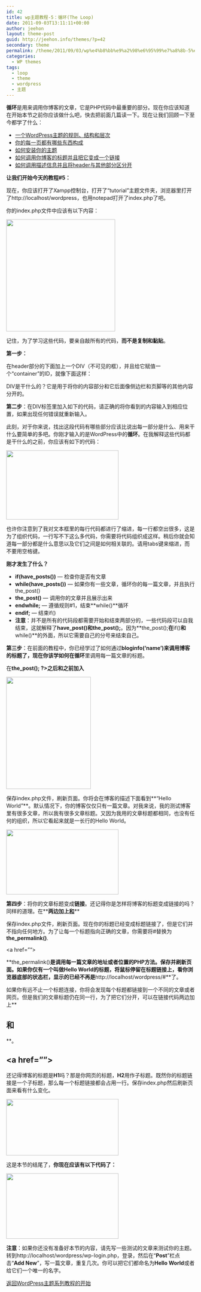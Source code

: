 ```yaml
---
id: 42
title: wp主题教程-5：循环(The Loop)
date: 2011-09-03T13:11:11+00:00
author: jeehon
layout: theme-post
guid: http://jeehon.info/themes/?p=42
secondary: theme
permalink: /theme/2011/09/03/wp%e4%b8%bb%e9%a2%98%e6%95%99%e7%a8%8b-5%ef%bc%9a%e5%be%aa%e7%8e%afthe-loop/
categories:
  - WP themes
tags:
  - loop
  - theme
  - wordpress
  - 主题
---
```

**循环**是用来调用你博客的文章，它是PHP代码中最重要的部分。现在你应该知道在开始本节之前你应该做什么吧，快去把前面几篇读一下。现在让我们回顾一下至今都学了什么：

  * [一个WordPress主题的规则、结构和层次](http://jeehon.info/themes/2011/09/03/wp%E4%B8%BB%E9%A2%98%E6%95%99%E7%A8%8B1%EF%BC%9A%E5%BC%95%E8%A8%80intro/)
  * [你的每一页都有哪些东西构成](http://jeehon.info/themes/2011/09/03/wp%E4%B8%BB%E9%A2%98%E6%95%99%E7%A8%8B-2%EF%BC%9A%E6%A8%A1%E6%9D%BF%E6%96%87%E4%BB%B6%E5%92%8C%E6%A8%A1%E6%9D%BFtemplate-files-and-templates/)
  * [如何安装你的主题](http://jeehon.info/themes/2011/09/03/wp%E4%B8%BB%E9%A2%98%E6%95%99%E7%A8%8B-3%EF%BC%9A%E5%BC%80%E5%A7%8Bindex-phpstarting-index-php/)
  * [如何调用你博客的标题并且把它变成一个链接](http://jeehon.info/themes/2011/09/03/wp%E4%B8%BB%E9%A2%98%E6%95%99%E7%A8%8B-4%EF%BC%9Aheader%E6%A8%A1%E6%9D%BFheader-template/)
  * [如何调用描述信息并且将header与其他部分区分开](http://jeehon.info/themes/2011/09/03/wp%E4%B8%BB%E9%A2%98%E6%95%99%E7%A8%8B-4b%EF%BC%9Aheader%E6%A8%A1%E6%9D%BF%E7%BB%ADheader-template-continues/)

**让我们开始今天的教程#5：**

现在，你应该打开了Xampp控制台，打开了“tutorial”主题文件夹，浏览器里打开了http://localhost/wordpress，也用notepad打开了index.php了吧。

你的index.php文件中应该有以下内容：
  
[<img src="http://jeehon.info/log/files/2011/08/indexphp-291x300.gif" alt="" title="indexphp" width="291" height="300" class="aligncenter size-medium wp-image-730" />](http://jeehon.info/log/files/2011/08/indexphp.gif)
  
记住，为了学习这些代码，要亲自敲所有的代码，**而不是复制和黏贴**。

**第一步：**

在header部分的下面加上一个DIV（不可见的框），并且给它赋值一个“container”的ID，就像下面这样：

**<div id=”container”>**

**</div>**

DIV是干什么的？它是用于将你的内容部分和它后面像侧边栏和页脚等的其他内容分开的。

**第二步**：在DIV标签里加入如下的代码，请正确的将你看到的内容输入到相应位置，如果出现任何错误就重新输入。

**<?php if(have\_posts()) : ?><?php while(have\_posts()) : the_post(); ?>**
  
<span style="margin-left:2em;"><strong><?php endwhile; ?></strong></span>
  
<span style="margin-left:2em;"><strong><?php endif; ?></strong></span>

此刻，对于你来说，找出这段代码有哪些部分应该比说出每一部分是什么、用来干什么要简单的多吧。你刚才输入的是WordPress中的**循环**。在我解释这些代码都是干什么的之前，你应该有如下的代码：
  
[<img src="http://jeehon.info/log/files/2011/08/the-loop-300x185.gif" alt="" title="the-loop" width="300" height="185" class="aligncenter size-medium wp-image-731" />](http://jeehon.info/log/files/2011/08/the-loop.gif)

也许你注意到了我对文本框里的每行代码都进行了缩进，每一行都空出很多，这是为了组织代码，一行写不下这么多代码，你需要将代码组织成这样。稍后你就会知道每一部分都是什么意思以及它们之间是如何相关联的。请用tabs键来缩进，而不要用空格键。

**刚才发生了什么？**

  * **if(have_posts())** &#8212; 检查你是否有文章
  * **while(have_posts())** &#8212; 如果你有一些文章，循环你的每一篇文章，并且执行the_post()
  * **the_post()** &#8212; 调用你的文章并且展示出来
  * **endwhile;** &#8212; 遵循规则#1，结束**while()**循环
  * **endif;** &#8212; 结束if()
  * **注意**：并不是所有的代码段都需要开始和结束两部分的，一些代码段可以自我结束，这就解释了**have_post()**和**the_post();**。因为**the_post();**在**if()**和**while()**的外面，所以它需要自己的分号来结束自己。

**第三步**：在前面的教程中，你已经学过了如何通过**bloginfo(‘name’)**来调用博客的标题了，现在你该学如何在**循环**里调用每一篇文章的标题。

在**the_post(); ?>**之后和**<?php endwhile; ?>**之前加入**<?php the_title(); ?>**
  
[<img src="http://jeehon.info/log/files/2011/08/the-title-226x300.gif" alt="" title="the-title" width="226" height="300" class="aligncenter size-medium wp-image-732" />](http://jeehon.info/log/files/2011/08/the-title.gif)

保存index.php文件，刷新页面。你将会在博客的描述下面看到**“Hello World”**。默认情况下，你的博客仅仅只有一篇文章。对我来说，我的测试博客里有很多文章，所以我有很多文章标题。又因为我用的文章标题都相同，也没有任何的组织，所以它看起来就是一长行的Hello World。
  
[<img src="http://jeehon.info/log/files/2011/08/hello-world-300x174.gif" alt="" title="hello-world" width="300" height="174" class="aligncenter size-medium wp-image-733" />](http://jeehon.info/log/files/2011/08/hello-world.gif)

**第四步**：将你的文章标题变成**链接**。还记得你是怎样将博客的标题变成链接的吗？同样的道理。在**<?php the_title(); ?>**两边加上**<a href=”#”>**和**</a>**

保存index.php文件，刷新页面。现在你的标题已经变成标题链接了，但是它们并不指向任何地方。为了让每一个标题指向正确的文章，你需要将#替换为**the_permalink()**.

<a href=”**<?php the_permalink(); ?>**“><?php the_title(); ?></a>

**the_permalink()**是调用每一篇文章的地址或者位置的PHP方法。保存并刷新页面。如果你仅有一个叫做Hello World的标题，将鼠标停留在标题链接上，看你浏览器底部的状态栏，显示的已经不再是**http://localhost/wordpress/#**了。

如果你有远不止一个标题连接，你将会发现每个标题都链接到一个不同的文章或者网页。但是我们的文章标题仍在同一行，为了把它们分开，可以在链接代码两边加上**<h2>**和**</h2>**。

**<h2>**<a href=”<?php the\_permalink(); ?>”><?php the\_title(); ?></a>**</h2>**

还记得博客的标题是**H1**吗？那是你网页的标题，**H2**用作子标题。既然你的标题链接是一个子标题，那么每一个标题链接都会占用一行。保存index.php然后刷新页面来看有什么变化。
  
[<img src="http://jeehon.info/log/files/2011/08/post-title-heading-300x151.gif" alt="" title="post-title-heading" width="300" height="151" class="aligncenter size-medium wp-image-734" />](http://jeehon.info/log/files/2011/08/post-title-heading.gif)
  
这是本节的结尾了，**你现在应该有以下代码了：**
  
[<img src="http://jeehon.info/log/files/2011/08/end-lesson-5-300x175.gif" alt="" title="end-lesson-5" width="300" height="175" class="aligncenter size-medium wp-image-735" />](http://jeehon.info/log/files/2011/08/end-lesson-5.gif)

**注意**：如果你还没有准备好本节的内容，请先写一些测试的文章来测试你的主题。转到http://localhost/wordpress/wp-login.php，登录，然后在“**Post**”栏点击“**Add New**”，写一篇文章，重复几次。你可以把它们都命名为**Hello World**或者给它们一个唯一的名字。

[返回WordPress主题系列教程的开始](http://jeehon.info/themes/)